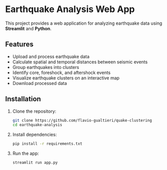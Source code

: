 # Earthquake Analysis Web App

This project provides a web application for analyzing earthquake data using **Streamlit** and **Python**.

## Features
- Upload and process earthquake data
- Calculate spatial and temporal distances between seismic events
- Group earthquakes into clusters
- Identify core, foreshock, and aftershock events
- Visualize earthquake clusters on an interactive map
- Download processed data

## Installation

1. Clone the repository:
   ```bash
   git clone https://github.com/flavio-gualtieri/quake-clustering
   cd earthquake-analysis
2. Install dependencies:
   ```bash
   pip install -r requirements.txt
4. Run the app:
   ```bash
   streamlit run app.py

